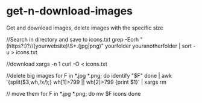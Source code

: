 # get-n-download-images

Get and download images, delete images with the specific size

//Search in directory and save to icons.txt
grep -Eorh "(https?:)?//(yourwebsite)\S+\.(jpg|png)" yourfolder youranotherfolder | sort -u > icons.txt

//download
xargs -n 1 curl -O < icons.txt

//delete big images
for F in *.jpg *.png; do
    identify "$F"
done | awk '{split($3,wh,/x/);} wh[1]>799 || wh[2]>799 {print $1}' | xargs rm

// move them
for F in *.jpg *.png; do
    mv $F icons
done
